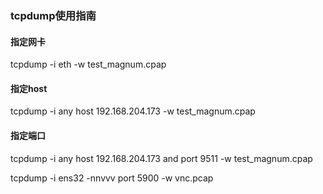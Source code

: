 ### tcpdump使用指南



#### 指定网卡

tcpdump -i eth -w test_magnum.cpap



#### 指定host

tcpdump -i any host 192.168.204.173 -w test_magnum.cpap



#### 指定端口

tcpdump -i any host 192.168.204.173  and port 9511 -w test_magnum.cpap


tcpdump -i ens32 -nnvvv port 5900 -w vnc.pcap
